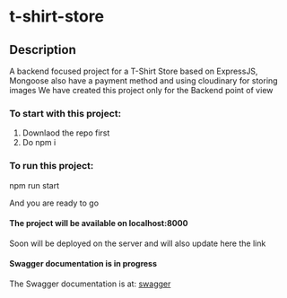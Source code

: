 # t-shirt-store

## **Description**

A backend focused project for a T-Shirt Store based on ExpressJS, Mongoose also have a payment method and using cloudinary for storing images
We have created this project only for the Backend point of view

### **To start with this project:**

1. Downlaod the repo first
2. Do npm i

### **To run this project:**

npm run start

And you are ready to go

#### **The project will be available on localhost:8000**

Soon will be deployed on the server and will also update here the link

#### **Swagger documentation is in progress**

The Swagger documentation is at: [swagger](http://localhost:8000/api-docs/)
